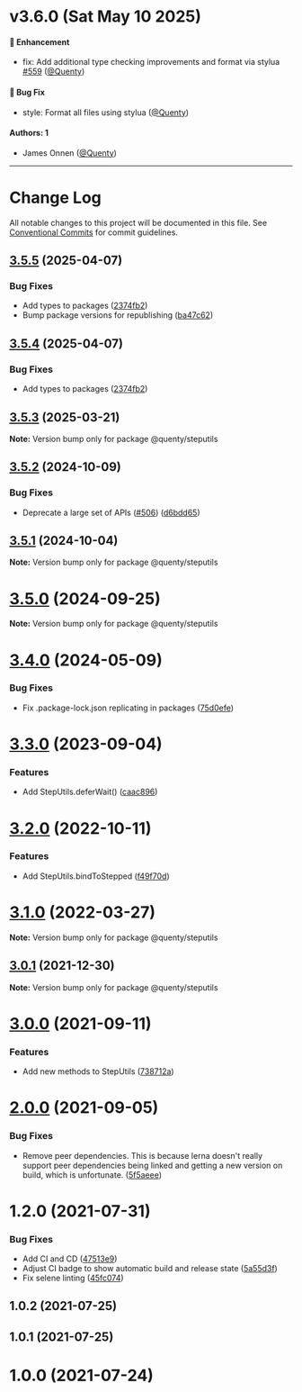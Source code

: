 # v3.6.0 (Sat May 10 2025)

#### 🚀 Enhancement

- fix: Add additional type checking improvements and format via stylua [#559](https://github.com/Quenty/NevermoreEngine/pull/559) ([@Quenty](https://github.com/Quenty))

#### 🐛 Bug Fix

- style: Format all files using stylua ([@Quenty](https://github.com/Quenty))

#### Authors: 1

- James Onnen ([@Quenty](https://github.com/Quenty))

---

# Change Log

All notable changes to this project will be documented in this file.
See [Conventional Commits](https://conventionalcommits.org) for commit guidelines.

## [3.5.5](https://github.com/Quenty/NevermoreEngine/compare/@quenty/steputils@3.5.3...@quenty/steputils@3.5.5) (2025-04-07)


### Bug Fixes

* Add types to packages ([2374fb2](https://github.com/Quenty/NevermoreEngine/commit/2374fb2b043cfbe0e9b507b3316eec46a4e353a0))
* Bump package versions for republishing ([ba47c62](https://github.com/Quenty/NevermoreEngine/commit/ba47c62e32170bf74377b0c658c60b84306dc294))





## [3.5.4](https://github.com/Quenty/NevermoreEngine/compare/@quenty/steputils@3.5.3...@quenty/steputils@3.5.4) (2025-04-07)


### Bug Fixes

* Add types to packages ([2374fb2](https://github.com/Quenty/NevermoreEngine/commit/2374fb2b043cfbe0e9b507b3316eec46a4e353a0))





## [3.5.3](https://github.com/Quenty/NevermoreEngine/compare/@quenty/steputils@3.5.2...@quenty/steputils@3.5.3) (2025-03-21)

**Note:** Version bump only for package @quenty/steputils





## [3.5.2](https://github.com/Quenty/NevermoreEngine/compare/@quenty/steputils@3.5.1...@quenty/steputils@3.5.2) (2024-10-09)


### Bug Fixes

* Deprecate a large set of APIs ([#506](https://github.com/Quenty/NevermoreEngine/issues/506)) ([d6bdd65](https://github.com/Quenty/NevermoreEngine/commit/d6bdd6567668f238c45d3bd0c85bedb763d30e5c))





## [3.5.1](https://github.com/Quenty/NevermoreEngine/compare/@quenty/steputils@3.5.0...@quenty/steputils@3.5.1) (2024-10-04)

**Note:** Version bump only for package @quenty/steputils





# [3.5.0](https://github.com/Quenty/NevermoreEngine/compare/@quenty/steputils@3.4.0...@quenty/steputils@3.5.0) (2024-09-25)

**Note:** Version bump only for package @quenty/steputils





# [3.4.0](https://github.com/Quenty/NevermoreEngine/compare/@quenty/steputils@3.3.0...@quenty/steputils@3.4.0) (2024-05-09)


### Bug Fixes

* Fix .package-lock.json replicating in packages ([75d0efe](https://github.com/Quenty/NevermoreEngine/commit/75d0efeef239f221d93352af71a5b3e930ec23c5))





# [3.3.0](https://github.com/Quenty/NevermoreEngine/compare/@quenty/steputils@3.2.0...@quenty/steputils@3.3.0) (2023-09-04)


### Features

* Add StepUtils.deferWait() ([caac896](https://github.com/Quenty/NevermoreEngine/commit/caac896fc8439d0de87245cf4bdcb534ba2a9efe))





# [3.2.0](https://github.com/Quenty/NevermoreEngine/compare/@quenty/steputils@3.1.0...@quenty/steputils@3.2.0) (2022-10-11)


### Features

* Add StepUtils.bindToStepped ([f49f70d](https://github.com/Quenty/NevermoreEngine/commit/f49f70d870fa9fd8276a9cb0056a40ebeb85c049))





# [3.1.0](https://github.com/Quenty/NevermoreEngine/compare/@quenty/steputils@3.0.1...@quenty/steputils@3.1.0) (2022-03-27)

**Note:** Version bump only for package @quenty/steputils





## [3.0.1](https://github.com/Quenty/NevermoreEngine/compare/@quenty/steputils@3.0.0...@quenty/steputils@3.0.1) (2021-12-30)

**Note:** Version bump only for package @quenty/steputils





# [3.0.0](https://github.com/Quenty/NevermoreEngine/compare/@quenty/steputils@2.0.0...@quenty/steputils@3.0.0) (2021-09-11)


### Features

* Add new methods to StepUtils ([738712a](https://github.com/Quenty/NevermoreEngine/commit/738712a3fea2ccf5ba1d479749d6db73d28a0902))





# [2.0.0](https://github.com/Quenty/NevermoreEngine/compare/@quenty/steputils@1.2.0...@quenty/steputils@2.0.0) (2021-09-05)


### Bug Fixes

* Remove peer dependencies. This is because lerna doesn't really support peer dependencies being linked and getting a new version on build, which is unfortunate. ([5f5aeee](https://github.com/Quenty/NevermoreEngine/commit/5f5aeeea8de9975435309e53679f0ef7064f9dd0))





# 1.2.0 (2021-07-31)


### Bug Fixes

* Add CI and CD ([47513e9](https://github.com/Quenty/NevermoreEngine/commit/47513e9b568162707534af132396dd8756947dd3))
* Adjust CI badge to show automatic build and release state ([5a55d3f](https://github.com/Quenty/NevermoreEngine/commit/5a55d3f19bf8d66a760d67da9b56ed47fab74656))
* Fix selene linting ([45fc074](https://github.com/Quenty/NevermoreEngine/commit/45fc07489ee59127ac6582689f19a0e87c1e5b5a))



## 1.0.2 (2021-07-25)



## 1.0.1 (2021-07-25)



# 1.0.0 (2021-07-24)
